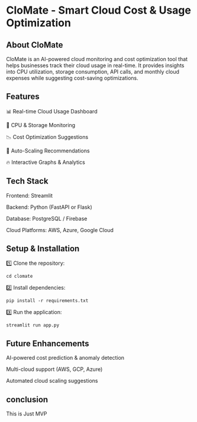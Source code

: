 # CloMate - Smart Cloud Cost & Usage Optimization 

## About CloMate

CloMate is an AI-powered cloud monitoring and cost optimization tool that helps businesses track their cloud usage in real-time. It provides insights into CPU utilization, storage consumption, API calls, and monthly cloud expenses while suggesting cost-saving optimizations.

## Features

📊 Real-time Cloud Usage Dashboard

💾 CPU & Storage Monitoring

📉 Cost Optimization Suggestions

🔄 Auto-Scaling Recommendations

🔥 Interactive Graphs & Analytics


## Tech Stack

Frontend: Streamlit

Backend: Python (FastAPI or Flask)

Database: PostgreSQL / Firebase

Cloud Platforms: AWS, Azure, Google Cloud


## Setup & Installation

1️⃣ Clone the repository:

``` git clone https://github.com/yourusername/clomate.git
cd clomate
```

2️⃣ Install dependencies:
```
pip install -r requirements.txt
```

3️⃣ Run the application:

```
streamlit run app.py
```

## Future Enhancements

AI-powered cost prediction & anomaly detection

Multi-cloud support (AWS, GCP, Azure)

Automated cloud scaling suggestions

## conclusion

This is Just MVP

